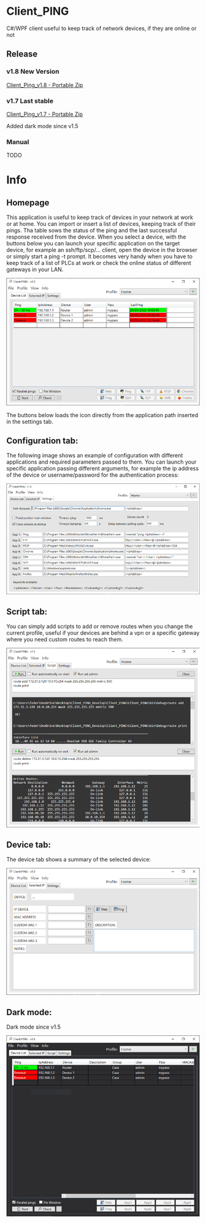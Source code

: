 # Client_PING
C#/WPF client useful to keep track of network devices, if they are online or not

## Release

### v1.8 New Version
[Client_Ping_v1.8 - Portable Zip](https://github.com/fedeturco/Client_PING/releases/download/1.8/Client_PING_v1.8.zip)

### v1.7 Last stable
[Client_Ping_v1.7 - Portable Zip](https://github.com/fedeturco/Client_PING/releases/download/1.7/Client_PING_v1.7.zip)

Added dark mode since v1.5

### Manual
TODO

# Info
## Homepage

This application is useful to keep track of devices in your network at work or at home. You can import or insert a list of devices, keeping track of their pings.
Tha table sows the status of the ping and the last successful response received from the device. When you select a device, with the buttons below you can 
launch your specific application on the target device, for example an ssh/ftp/scp/... client, open the device in the browser or simply start a ping -t prompt.
It becomes very handy when you have to keep track of a list of PLCs at work or check the online status of different gateways in your LAN.

![alt text](https://github.com/Fedex1515/Client_PING/blob/master/Client_PING/Screenshots/Tab_1_Home.PNG?raw=true)

The buttons below loads the icon directly from the application path inserted in the settings tab.

## Configuration tab:

The following image shows an example of configuration with different applications and required parameters passed to them. 
You can launch your specific application passing different arguments, for example the ip address of the device or username/password for the authentication process:

![alt text](https://github.com/Fedex1515/Client_PING/blob/master/Client_PING/Screenshots/Tab_3_Settings.PNG?raw=true)

## Script tab:

You can simply add scripts to add or remove routes when you change the current profile, useful if your devices are behind a vpn or a specific gateway where you need custom routes to reach them.

![alt text](https://github.com/Fedex1515/Client_PING/blob/master/Client_PING/Screenshots/Tab_4_Scripts.PNG?raw=true)

## Device tab:

 The device tab shows a summary of the selected device:
 
 ![alt text](https://github.com/Fedex1515/Client_PING/blob/master/Client_PING/Screenshots/Tab_2_Device.PNG?raw=true)
 
 ## Dark mode:
 
 Dark mode since v1.5
 
 ![alt text](https://github.com/Fedex1515/Client_PING/blob/master/Client_PING/Screenshots/Tab_1_Home_Dark.PNG?raw=true)
